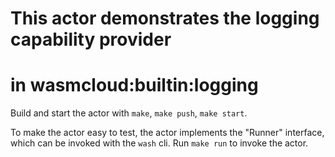 # This actor demonstrates the logging capability provider
# in wasmcloud:builtin:logging

Build and start the actor with `make`, `make push`, `make start`.

To make the actor easy to test,
the actor implements the "Runner" interface, which can be
invoked with the `wash` cli. 
Run `make run` to invoke the actor.



